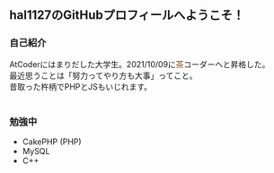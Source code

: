 ## hal1127のGitHubプロフィールへようこそ！

### 自己紹介
AtCoderにはまりだした大学生。2021/10/09に<span style="color: #804000">茶</span>コーダーへと昇格した。<br>
最近思うことは「努力ってやり方も大事」ってこと。<br>
昔取った杵柄でPHPとJSもいじれます。<br>
<br>
### 勉強中
- CakePHP (PHP)
- MySQL
- C++
